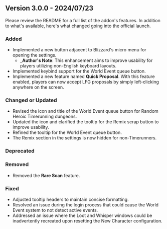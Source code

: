 ## Version 3.0.0 - 2024/07/23

Please review the README for a full list of the addon's features. In addition to what's available, here's what changed going into the official launch.

### Added
- Implemented a new button adjacent to Blizzard's micro menu for opening the settings.
  - _**Author's Note**: This enhancement aims to improve usability for players utilizing non-English keyboard layouts.
- Implemented keybind support for the World Event queue button.
- Implemented a new feature named **Quick Proposal**. With this feature enabled, players can now accept LFG proposals by simply left-clicking anywhere on the screen.
### Changed or Updated
- Revised the icon and title of the World Event queue button for Random Heroic Timerunning dungeons.
- Updated the icon and clarified the tooltip for the Remix scrap button to improve usability.
- Refined the tooltip for the World Event queue button.
- The Remix section in the settings is now hidden for non-Timerunners.
### Deprecated
### Removed
- Removed the **Rare Scan** feature.
### Fixed
- Adjusted tooltip headers to maintain concise formatting.
- Resolved an issue during the login process that could cause the World Event system to not detect active events.
- Addressed an issue where the Loot and Whisper windows could be inadvertently recreated upon resetting the New Character configuration.